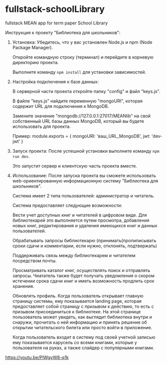 # fullstack-schoolLibrary

fullstack MEAN app for term paper School Library

Инструкция к проекту "Библиотека для школьников":

1. Установка:
   Убедитесь, что у вас установлен Node.js и npm (Node Package Manager).

   Откройте командную строку (терминал) и перейдите в корневую директорию проекта.

   Выполните команду `npm install` для установки зависимостей.

2. Настройка подключения к базе данных:

   В серверной части проекта откройте папку "config" и файл "keys.js".

   В файле "keys.js" найдите переменную "mongoURI", которая содержит URL для подключения к MongoDB.

   Замените значение "mongodb://127.0.0.1:27017/MEANlib" на свой собственный URL базы данных MongoDB, который вы будете использовать для проекта.

   Пример:
   module.exports = {
   mongoURI: 'ваш_URL_MongoDB',
   jwt: 'dev-jwt'
   }

3. Запуск проекта:
   После успешной установки выполните команду `npm run dev`.

   Это запустит сервер и клиентскую часть проекта вместе.

4. Использование:
   После запуска проекта вы сможете использовать web-ориентированную информационную систему "Библиотека для школьников".

   Система имеет 2 типа пользователей: администратор и читатель.

   Система предоставляет следующие возможности:

   Вести учет доступных книг и читателей в цифровом виде. Для библиотекарей это выполняется путем просмотра, добавления новых книг, редактирования и удаления имеющихся книг и данных пользователей.

   Обрабатывать запросы библиотекарю (принимать(пропиписывать сроки сдачи и комментарии, если нужно, отклонять, подтвержать)

   Поддерживать связь между библиотекарем и читателем посредством почты.

   Просматривать каталог книг, осуществлять поиск и отправлять запросы. Чиататель также будет получать уведомления о скором истечении срока сдачи книг и иметь возможность продлить срок хранения.

   Обновлять профиль.
   Когда пользователь открывает главную страницу системы, ему показывается landing page, которая предоставляет собой страницу с призывом к действию, то есть с призывом присоединиться к библиотеке. На этой странице пользователь может увидеть, как выглядит библиотека внутри и снаружи, прочитать о ней информацию и принять решение об открытии читательского билета или просто войти в приложение.

   Когда пользователь входит в систему под своей учетной записью ему показывается карусель со всеми книгами, которые у пользователя на руках, а также слайдер с популярными книгами.

https://youtu.be/PIWgyW8-q1k
